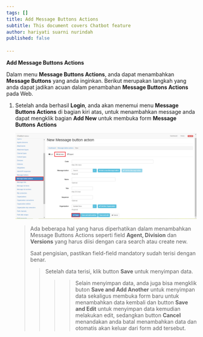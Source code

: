 ```yaml
---
tags: []
title: Add Message Buttons Actions
subtitle: This document covers Chatbot feature
author: hariyati suarni nurindah
published: false

---
```

**Add Message Buttons Actions**

Dalam menu **Message Buttons Actions**, anda dapat menambahkan **Message Buttons** yang anda inginkan. Berikut merupakan langkah yang anda dapat jadikan acuan dalam penambahan **Message Buttons Actions** pada Web.

1. Setelah anda berhasil **Login**, anda akan menemui menu **Message Buttons Actions** di bagian kiri atas, untuk menambahkan message anda dapat mengklik bagian **Add New** untuk membuka form **Message Buttons** **Actions**

   ![](/uploads/messagebuttonsactions1.PNG)

   > Ada beberapa hal yang harus diperhatikan dalam menambahkan Message Buttons Actions seperti field **Agent, Division** dan **Versions** yang harus diisi dengan cara search atau create new.
   >
   > Saat pengisian, pastikan field-field mandatory sudah terisi dengan benar.
   >
   > > Setelah data terisi, klik button **Save** untuk menyimpan data.
   > >
   > > > > Selain menyimpan data, anda juga bisa mengklik buton **Save and Add Another** untuk menyimpan data sekaligus membuka form baru untuk menambahkan data kembali dan button **Save and Edit** untuk menyimpan data kemudian melakukan edit, sedangkan button **Cancel** menandakan anda batal menambahkan data dan otomatis akan keluar dari form add tersebut.